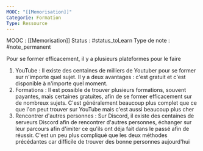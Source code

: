 ```yaml
---
MOOC: "[[Memorisation]]"
Categorie: Formation
Type: Ressource
---
```

MOOC : [[Memorisation]]
Status : #status_toLearn 
Type de note : #note_permanent

Pour se former efficacement, il y a plusieurs plateformes pour le faire
1. YouTube : Il existe des centaines de milliers de Youtuber pour se former sur n'importe quel sujet. Il y a deux avantages : c'est gratuit et c'est disponible à n'importe quel moment.
2. Formations : Il est possible de trouver plusieurs formations, souvent payantes, mais certaines gratuites, afin de se former efficacement sur de nombreux sujets. C'est généralement beaucoup plus complet que ce que l'on peut trouver sur YouTube mais c'est aussi beaucoup plus cher
3. Rencontrer d'autres personnes : Sur Discord, il existe des centaines de serveurs Discord afin de rencontrer d'autres personnes, échanger sur leur parcours afin d'imiter ce qu'ils ont déja fait dans le passé afin de réussir. C'est un peu plus compliqué que les deux méthodes précédantes car difficile de trouver des bonne personnes aujourd'hui
